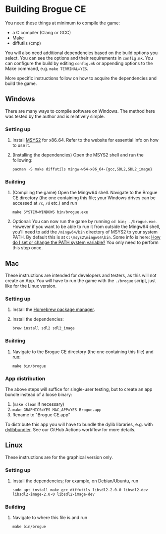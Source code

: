 Building Brogue CE
==================

You need these things at minimum to compile the game:

- a C compiler (Clang or GCC)
- Make
- diffutils (cmp)

You will also need additional dependencies based on the build options you select.
You can see the options and their requirements in `config.mk`. You can configure
the build by editing `config.mk` or appending options to the Make command,
e.g. `make TERMINAL=YES`.

More specific instructions follow on how to acquire the dependencies and
build the game.


Windows
-------

There are many ways to compile software on Windows. The method here was
tested by the author and is relatively simple.

### Setting up

1. Install [MSYS2][1] for x86_64. Refer to the website for essential info
on how to use it.

2. (Installing the dependencies) Open the MSYS2 shell and run the following:

    ```
    pacman -S make diffutils mingw-w64-x86_64-{gcc,SDL2,SDL2_image}
    ```

### Building

1. (Compiling the game) Open the Mingw64 shell. Navigate to the Brogue CE
directory (the one containing this file; your Windows drives can be accessed
at `/c`, `/d` etc.) and run

    ```
    make SYSTEM=WINDOWS bin/brogue.exe
    ```

2. Optional: You can now run the game by running `cd bin; ./brogue.exe`.
However if you want to be able to run it from outside the Mingw64 shell,
you'll need to add the `/mingw64/bin` directory of MSYS2 to your system
PATH. By default this is at `C:\msys2\mingw64\bin`. Some info is here:
[How do I set or change the PATH system variable?][3] You only need to
perform this step once.


Mac
---

These instructions are intended for developers and testers, as this will
not create an App. You will have to run the game with the `./brogue` script,
just like for the Linux version.

### Setting up

1. Install the [Homebrew package manager][4].

2. Install the dependencies:

    ```
    brew install sdl2 sdl2_image
    ```

### Building

1. Navigate to the Brogue CE directory (the one containing this file) and run:

    ```
    make bin/brogue
    ```

### App distribution

The above steps will suffice for single-user testing, but to create an app
bundle instead of a loose binary:

1.  (`make clean` if necessary)
1.  `make GRAPHICS=YES MAC_APP=YES Brogue.app`
1.  Rename to "Brogue CE.app"

To distribute this app you will have to bundle the dylib libraries, e.g. with
[dylibbundler][]. See our GitHub Actions workflow for more details.

[dylibbundler]: https://github.com/auriamg/macdylibbundler


Linux
-----

These instructions are for the graphical version only.

### Setting up

1. Install the dependencies; for example, on Debian/Ubuntu, run

    ```
    sudo apt install make gcc diffutils libsdl2-2.0-0 libsdl2-dev libsdl2-image-2.0-0 libsdl2-image-dev
    ```

### Building

1. Navigate to where this file is and run

    ```
    make bin/brogue
    ```


[1]: https://www.msys2.org/
[3]: https://www.java.com/en/download/help/path.xml
[4]: https://brew.sh/
